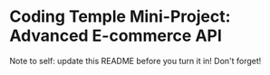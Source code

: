 # Coding Temple Mini-Project: Advanced E-commerce API

Note to self: update this README before you turn it in! Don't forget!